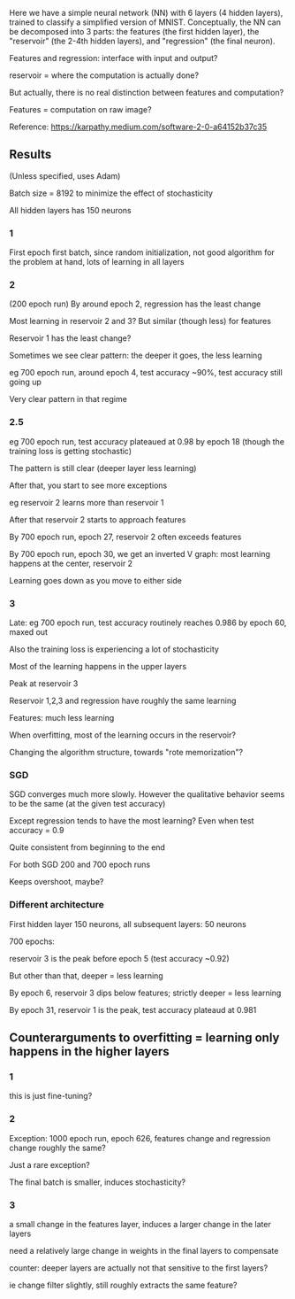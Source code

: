 Here we have a simple neural network (NN) with 6 layers (4 hidden layers), trained to classify a simplified version of MNIST.
Conceptually, the NN can be decomposed into 3 parts: the features (the first hidden layer), the "reservoir" 
(the 2-4th hidden layers), and "regression" (the final neuron).

Features and regression: interface with input and output?

reservoir = where the computation is actually done?

But actually, there is no real distinction between features and computation?

Features = computation on raw image?

Reference: https://karpathy.medium.com/software-2-0-a64152b37c35

## Results

(Unless specified, uses Adam)

Batch size = 8192 to minimize the effect of stochasticity

All hidden layers has 150 neurons

### 1
First epoch first batch, since random initialization, not good algorithm for the problem at hand, lots of learning in all layers


### 2
(200 epoch run) By around epoch 2, regression has the least change

Most learning in reservoir 2 and 3? But similar (though less) for features

Reservoir 1 has the least change?

Sometimes we see clear pattern: the deeper it goes, the less learning

eg 700 epoch run, around epoch 4, test accuracy ~90%, test accuracy still going up

Very clear pattern in that regime

### 2.5
eg 700 epoch run, test accuracy plateaued at 0.98 by epoch 18 (though the training loss is getting stochastic)

The pattern is still clear (deeper layer less learning)

After that, you start to see more exceptions

eg reservoir 2 learns more than reservoir 1

After that reservoir 2 starts to approach features 

By 700 epoch run, epoch 27, reservoir 2 often exceeds features

By 700 epoch run, epoch 30, we get an inverted V graph: most learning happens at the center, reservoir 2

Learning goes down as you move to either side


### 3
Late: eg 700 epoch run, test accuracy routinely reaches 0.986 by epoch 60, maxed out

Also the training loss is experiencing a lot of stochasticity

Most of the learning happens in the upper layers

Peak at reservoir 3

Reservoir 1,2,3 and regression have roughly the same learning

Features: much less learning


When overfitting, most of the learning occurs in the reservoir?

Changing the algorithm structure, towards "rote memorization"?

### SGD
SGD converges much more slowly. However the qualitative behavior seems to be the same (at the given test accuracy)

Except regression tends to have the most learning? Even when test accuracy = 0.9

Quite consistent from beginning to the end

For both SGD 200 and 700 epoch runs

Keeps overshoot, maybe?

### Different architecture
First hidden layer 150 neurons, all subsequent layers: 50 neurons

700 epochs:

reservoir 3 is the peak before epoch 5 (test accuracy ~0.92)

But other than that, deeper = less learning

By epoch 6, reservoir 3 dips below features; strictly deeper = less learning

By epoch 31, reservoir 1 is the peak, test accuracy plateaud at 0.981

## Counterarguments to overfitting = learning only happens in the higher layers

### 1
this is just fine-tuning?

### 2
Exception: 1000 epoch run, epoch 626, features change and regression change roughly the same?

Just a rare exception?

The final batch is smaller, induces stochasticity?

### 3
a small change in the features layer, induces a larger change in the later layers

need a relatively large change in weights in the final layers to compensate

counter: deeper layers are actually not that sensitive to the first layers?

ie change filter slightly, still roughly extracts the same feature?


